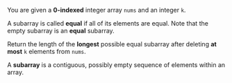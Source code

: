 You are given a **0-indexed** integer array `nums` and an integer `k`.

A subarray is called **equal** if all of its elements are equal. Note that the empty subarray is an **equal** subarray.

Return the length of the **longest** possible equal subarray after deleting **at most** `k` elements from `nums`.

A **subarray** is a contiguous, possibly empty sequence of elements within an array.